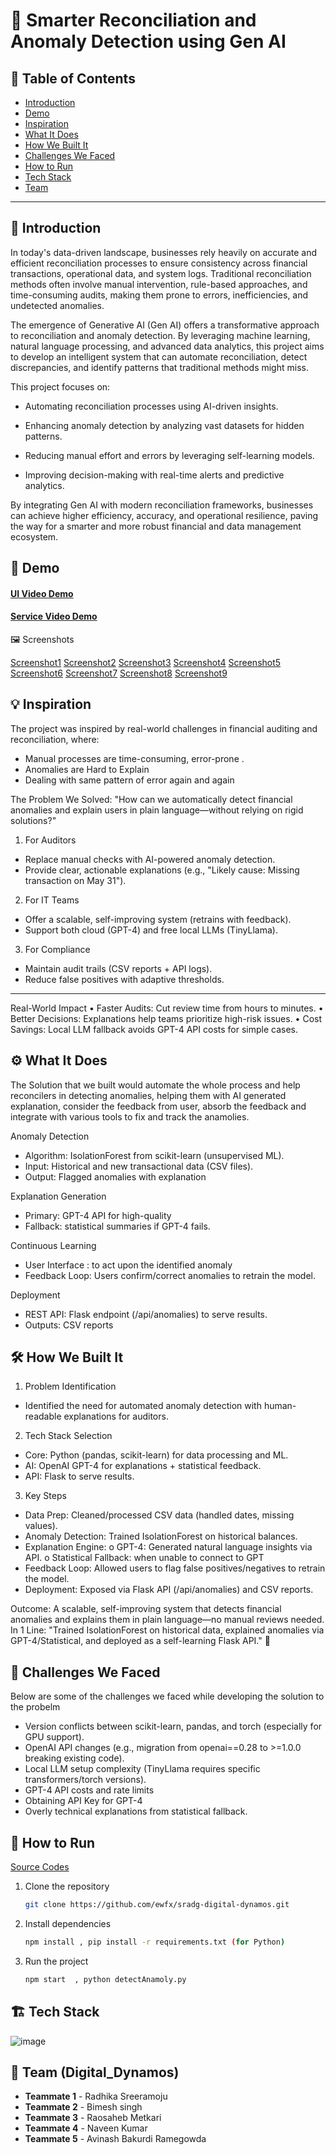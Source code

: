 # 🚀 Smarter Reconciliation and Anomaly Detection using Gen AI

## 📌 Table of Contents
- [Introduction](#introduction)
- [Demo](#demo)
- [Inspiration](#inspiration)
- [What It Does](#what-it-does)
- [How We Built It](#how-we-built-it)
- [Challenges We Faced](#challenges-we-faced)
- [How to Run](#how-to-run)
- [Tech Stack](#tech-stack)
- [Team](#team)

---

## 🎯 Introduction
In today's data-driven landscape, businesses rely heavily on accurate and efficient reconciliation processes to ensure consistency across financial transactions, operational data, and system logs. Traditional reconciliation methods often involve manual intervention, rule-based approaches, and time-consuming audits, making them prone to errors, inefficiencies, and undetected anomalies.

The emergence of Generative AI (Gen AI) offers a transformative approach to reconciliation and anomaly detection. By leveraging machine learning, natural language processing, and advanced data analytics, this project aims to develop an intelligent system that can automate reconciliation, detect discrepancies, and identify patterns that traditional methods might miss.

This project focuses on:

- Automating reconciliation processes using AI-driven insights.

- Enhancing anomaly detection by analyzing vast datasets for hidden patterns.

- Reducing manual effort and errors by leveraging self-learning models.

- Improving decision-making with real-time alerts and predictive analytics.

By integrating Gen AI with modern reconciliation frameworks, businesses can achieve higher efficiency, accuracy, and operational resilience, paving the way for a smarter and more robust financial and data management ecosystem.

## 🎥 Demo

#### [UI Video Demo](https://github.com/ewfx/sradg-digital-dynamos/blob/main/artifacts/demo/Demo_UI_Recording.mp4)
#### [Service Video Demo](https://github.com/ewfx/sradg-digital-dynamos/blob/main/artifacts/demo/Demo_Service_Recording.mp4)  

🖼️ Screenshots

 [Screenshot1](https://github.com/ewfx/sradg-digital-dynamos/blob/main/artifacts/demo/screenshots/Screenshot1.png)
 [Screenshot2](https://github.com/ewfx/sradg-digital-dynamos/blob/main/artifacts/demo/screenshots/Screenshot2.png)
 [Screenshot3](https://github.com/ewfx/sradg-digital-dynamos/blob/main/artifacts/demo/screenshots/Screenshot3.png)
 [Screenshot4](https://github.com/ewfx/sradg-digital-dynamos/blob/main/artifacts/demo/screenshots/Screenshot4.png)
 [Screenshot5](https://github.com/ewfx/sradg-digital-dynamos/blob/main/artifacts/demo/screenshots/Screenshot5.png)
 [Screenshot6](https://github.com/ewfx/sradg-digital-dynamos/blob/main/artifacts/demo/screenshots/Screenshot6.png)
 [Screenshot7](https://github.com/ewfx/sradg-digital-dynamos/blob/main/artifacts/demo/screenshots/Screenshot7.png)
 [Screenshot8](https://github.com/ewfx/sradg-digital-dynamos/blob/main/artifacts/demo/screenshots/Screenshot8.png)
 [Screenshot9](https://github.com/ewfx/sradg-digital-dynamos/blob/main/artifacts/demo/screenshots/Screenshot9.png)



## 💡 Inspiration

The project was inspired by real-world challenges in financial auditing and reconciliation, where:
-	Manual processes  are time-consuming, error-prone .
-  Anomalies are Hard to Explain
-  Dealing with same pattern of error again and again
  
The Problem We Solved:
"How can we automatically detect financial anomalies and explain users in plain language—without relying on rigid solutions?"
1.	For Auditors
-	Replace manual checks with AI-powered anomaly detection.
-	Provide clear, actionable explanations (e.g., "Likely cause: Missing transaction on May 31").

2.	For IT Teams
-	Offer a scalable, self-improving system (retrains with feedback).
-	Support both cloud (GPT-4) and free local LLMs (TinyLlama).
  
3.	For Compliance
-	Maintain audit trails (CSV reports + API logs).
-	Reduce false positives with adaptive thresholds.
________________________________________
Real-World Impact
•	Faster Audits: Cut review time from hours to minutes.
•	Better Decisions: Explanations help teams prioritize high-risk issues.
•	Cost Savings: Local LLM fallback avoids GPT-4 API costs for simple cases.

## ⚙️ What It Does
The Solution that we built would automate the whole process and help reconcilers in detecting anomalies, helping them with AI generated explanation, consider the feedback from user, absorb the feedback and integrate with various tools to fix and track the anamolies.

Anomaly Detection
- Algorithm: IsolationForest from scikit-learn (unsupervised ML).
- Input: Historical and new transactional data (CSV files).
- Output: Flagged anomalies with explanation

Explanation Generation
- Primary: GPT-4 API for high-quality
- Fallback: statistical summaries if GPT-4 fails.

Continuous Learning
- User Interface : to act upon the identified anomaly
- Feedback Loop: Users confirm/correct anomalies to retrain the model.

Deployment
- REST API: Flask endpoint (/api/anomalies) to serve results.
- Outputs: CSV reports 

## 🛠️ How We Built It

1. Problem Identification
- Identified the need for automated anomaly detection with human-readable explanations for auditors.
2. Tech Stack Selection
-	Core: Python (pandas, scikit-learn) for data processing and ML.
-	AI: OpenAI GPT-4 for explanations + statistical feedback.
-	API: Flask to serve results.
3. Key Steps
-	Data Prep: Cleaned/processed CSV data (handled dates, missing values).
-	Anomaly Detection: Trained IsolationForest on historical balances.
-	Explanation Engine:
o	GPT-4: Generated natural language insights via API.
o	Statistical Fallback: when unable to connect to GPT
-	Feedback Loop: Allowed users to flag false positives/negatives to retrain the model.
-	Deployment: Exposed via Flask API (/api/anomalies) and CSV reports.

Outcome: A scalable, self-improving system that detects financial anomalies and explains them in plain language—no manual reviews needed.
In 1 Line: "Trained IsolationForest on historical data, explained anomalies via GPT-4/Statistical, and deployed as a self-learning Flask API." 🚀


## 🚧 Challenges We Faced
Below are some of the challenges we faced while developing the solution to the probelm
- Version conflicts between scikit-learn, pandas, and torch (especially for GPU support).
- OpenAI API changes (e.g., migration from openai==0.28 to >=1.0.0 breaking existing code).
- Local LLM setup complexity (TinyLlama requires specific transformers/torch versions).
- GPT-4 API costs and rate limits
- Obtaining API Key for GPT-4
- Overly technical explanations from statistical fallback.



## 🏃 How to Run

[Source Codes](https://github.com/ewfx/sradg-digital-dynamos/tree/main/code)

1. Clone the repository  
   ```sh
   git clone https://github.com/ewfx/sradg-digital-dynamos.git
   ```
2. Install dependencies  
   ```sh
   npm install , pip install -r requirements.txt (for Python)
   ```
3. Run the project  
   ```sh
   npm start  , python detectAnamoly.py
   ```

## 🏗️ Tech Stack
![image](https://github.com/user-attachments/assets/cf9c278e-115d-4c0e-a3ff-116bb19cb376)


## 👥 Team (Digital_Dynamos)
- **Teammate 1** - Radhika Sreeramoju
- **Teammate 2** - Bimesh singh
- **Teammate 3** - Raosaheb Metkari
- **Teammate 4** - Naveen Kumar
- **Teammate 5** - Avinash Bakurdi Ramegowda


